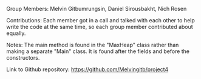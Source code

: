 Group Members: Melvin Gitbumrungsin, Daniel Sirousbakht, Nich Rosen

Contributions: Each member got in a call and talked with each other to help write the code at the same time, so each group member contributed about equally.

Notes: The main method is found in the "MaxHeap" class rather than making a separate "Main" class. It is found after the fields and before the constructors.

Link to Github repository: https://github.com/Melvingitb/project4
